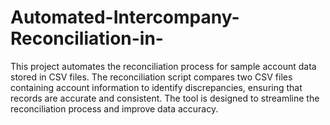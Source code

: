 # Automated-Intercompany-Reconciliation-in-
This project automates the reconciliation process for sample account data stored in CSV files. The reconciliation script compares two CSV files containing account information to identify discrepancies, ensuring that records are accurate and consistent. The tool is designed to streamline the reconciliation process and improve data accuracy.
